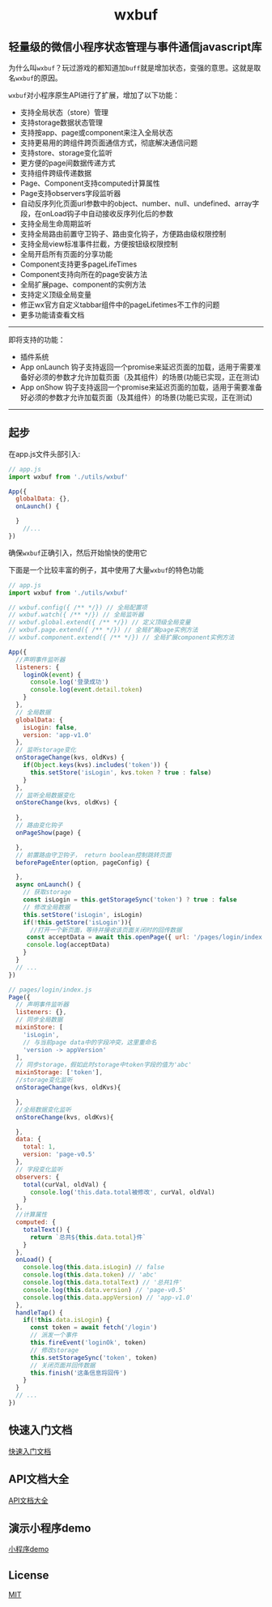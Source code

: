# <center>wxbuf</center>

轻量级的微信小程序状态管理与事件通信javascript库   
---
为什么叫`wxbuf`？玩过游戏的都知道加`buff`就是增加状态，变强的意思。这就是取名`wxbuf`的原因。    


`wxbuf`对小程序原生API进行了扩展，增加了以下功能：
* 支持全局状态（store）管理
* 支持storage数据状态管理
* 支持按app、page或component来注入全局状态
* 支持更易用的跨组件跨页面通信方式，彻底解决通信问题
* 支持store、storage变化监听
* 更方便的page间数据传递方式
* 支持组件跨级传递数据
* Page、Component支持computed计算属性
* Page支持observers字段监听器
* 自动反序列化页面url参数中的object、number、null、undefined、array字段，在onLoad钩子中自动接收反序列化后的参数
* 支持全局生命周期监听
* 支持全局路由前置守卫钩子、路由变化钩子，方便路由级权限控制
* 支持全局view标准事件拦截，方便按钮级权限控制
* 全局开启所有页面的分享功能
* Component支持更多pageLifeTimes
* Component支持向所在的page安装方法
* 全局扩展page、component的实例方法
* 支持定义顶级全局变量
* 修正wx官方自定义tabbar组件中的pageLifetimes不工作的问题
* 更多功能请查看文档
---
即将支持的功能：
* 插件系统
* App onLaunch 钩子支持返回一个promise来延迟页面的加载，适用于需要准备好必须的参数才允许加载页面（及其组件）的场景(功能已实现，正在测试)    
* App onShow 钩子支持返回一个promise来延迟页面的加载，适用于需要准备好必须的参数才允许加载页面（及其组件）的场景(功能已实现，正在测试) 
---  
## 起步
在app.js文件头部引入:
```js
// app.js
import wxbuf from './utils/wxbuf'

App({
  globalData: {},
  onLaunch() {

  }
    //...
})
```
确保`wxbuf`正确引入，然后开始愉快的使用它   

下面是一个比较丰富的例子，其中使用了大量`wxbuf`的特色功能    
```js
// app.js
import wxbuf from './utils/wxbuf'

// wxbuf.config({ /** */}) // 全局配置项
// wxbuf.watch({ /** */}) // 全局监听器
// wxbuf.global.extend({ /** */}) // 定义顶级全局变量
// wxbuf.page.extend({ /** */}) // 全局扩展page实例方法
// wxbuf.component.extend({ /** */}) // 全局扩展component实例方法

App({
  //声明事件监听器
  listeners: {
    loginOk(event) {
      console.log('登录成功')
      console.log(event.detail.token)
    }
  },
  // 全局数据
  globalData: {
    isLogin: false,
    version: 'app-v1.0'
  },
  // 监听storage变化
  onStorageChange(kvs, oldKvs) {
    if(Object.keys(kvs).includes('token')) {
      this.setStore('isLogin', kvs.token ? true : false)
    }
  },
  // 监听全局数据变化
  onStoreChange(kvs, oldKvs) {
 
  },
  // 路由变化钩子
  onPageShow(page) {

  },
  // 前置路由守卫钩子， return boolean控制跳转页面
  beforePageEnter(option, pageConfig) {

  },
  async onLaunch() {
    // 获取storage
    const isLogin = this.getStorageSync('token') ? true : false
    // 修改全局数据
    this.setStore('isLogin', isLogin)
    if(!this.getStore('isLogin')){
      //打开一个新页面，等待并接收该页面关闭时的回传数据
     const acceptData = await this.openPage({ url: '/pages/login/index' })
     console.log(acceptData)
    }
  }
  // ...
})
```
```js
// pages/login/index.js
Page({
  // 声明事件监听器
  listeners: {},
  // 同步全局数据
  mixinStore: [
    'isLogin',
    // 与当前page data中的字段冲突，这里重命名
    'version -> appVersion'
  ],
  // 同步storage，假如此时storage中token字段的值为'abc'
  mixinStorage: ['token'],
  //storage变化监听
  onStorageChange(kvs, oldKvs){

  },
  //全局数据变化监听
  onStoreChange(kvs, oldKvs){

  },
  data: {
    total: 1,
    version: 'page-v0.5'
  },
  // 字段变化监听
  observers: {
    total(curVal, oldVal) {
      console.log('this.data.total被修改', curVal, oldVal)
    }
  },
  //计算属性
  computed: {
    totalText() {
      return `总共${this.data.total}件`
    }
  },
  onLoad() {
    console.log(this.data.isLogin) // false
    console.log(this.data.token) // 'abc'
    console.log(this.data.totalText) // '总共1件'
    console.log(this.data.version) // 'page-v0.5'
    console.log(this.data.appVersion) // 'app-v1.0'
  },
  handleTap() {
    if(!this.data.isLogin) {
      const token = await fetch('/login')
      // 派发一个事件
      this.fireEvent('loginOk', token) 
      // 修改storage
      this.setStorageSync('token', token)
      // 关闭页面并回传数据
      this.finish('这条信息将回传')
    }
  }
  // ...
})
```

## 快速入门文档
[快速入门文档](../../blob/master/docs/DOCS.md)

## API文档大全
[API文档大全](../../blob/master/docs/APIS.md)

## 演示小程序demo
[小程序demo](../../tree/master/examples/mini-app-demo)

## License

[MIT](https://opensource.org/licenses/MIT)
